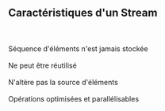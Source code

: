## Caractéristiques d'un Stream
<br><br>
Séquence d'éléments n'est jamais stockée
<br><br>
Ne peut être réutilisé
<br><br>
N'altère pas la source d'éléments
<br><br>
Opérations optimisées et parallélisables
<br><br>
